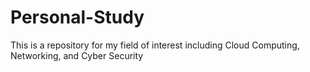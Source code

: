 # Personal-Study
This is a repository for my field of interest including Cloud Computing, Networking, and Cyber Security
